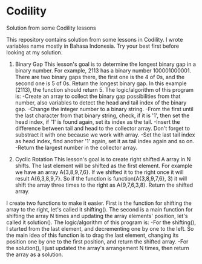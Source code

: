 # Codility
Solution from some Codility lessons

This repository contains solution from some lessons in Codility. I wrote variables name mostly in Bahasa Indonesia. Try your best first before looking at my solution.

1. Binary Gap
This lesson's goal is to determine the longest binary gap in a binary number. For example, 2113 has a binary number 100001000001. There are two binary gaps there, the first one is the 4 of 0s, and the second one is 5 of 0s. Return the longest binary gap. In this example (2113), the function should return 5.
The logic/algorithm of this program is:
-Create an array to collect the binary gap possibilities from that number, also variables to detect the head and tail index of the binary gap.
-Change the integer number to a binary string.
-From the first until the last character from that binary string, check, if it is '1', then set the head index, if '1' is found again, set its index as the tail.
-Insert the difference between tail and head to the collector array. Don't forget to substract it with one because we work with array.
-Set the last tail index as head index, find another '1' again, set it as tail index again and so on.
-Return the largest number in the collector array.

2. Cyclic Rotation
This lesson's goal is to create right shifted A array in N shifts. The last element will be shifted as the first element. For example we have an array A{3,8,9,7,6}. If we shifted it to the right once it will result A{6,3,8,9,7}. So if the function is function(A{3,8,9,7,6}, 3) it will shift the array three times to the right as A{9,7,6,3,8}. Return the shifted array.

I create two functions to make it easier. First is the function for shifting the array to the right, let's called it shifting(). The second is a main function for shifting the array N times and updating the array elements' position, let's called it solution().
The logic/algorithm of this program is:
-For the shifting(), I started from the last element, and decrementing one by one to the left. So the main idea of this function is to drag the last element, changing its position one by one to the first position, and return the shifted array.
-For the solution(), I just updated the array's arrangement N times, then return the array as a solution.
